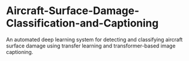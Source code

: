 # Aircraft-Surface-Damage-Classification-and-Captioning
An automated deep learning system for detecting and classifying aircraft surface damage using transfer learning and transformer-based image captioning.
